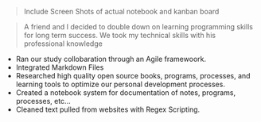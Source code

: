 

> Include Screen Shots of actual notebook and kanban board


> A friend and I decided to double down on learning programming skills for long term success. We took my technical skills with his professional knowledge

- Ran our study collobaration through an Agile framewoork.
- Integrated Markdown Files
- Researched high quality open source books, programs, processes, and learning tools to optimize our personal development processes. 
- Created a notebook system for documentation of notes, programs, processes, etc... 
- Cleaned text pulled from websites with Regex Scripting. 